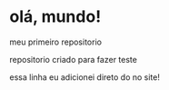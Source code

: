 # olá, mundo!
 meu primeiro repositorio 
 
 repositorio criado para fazer teste 

 essa linha eu adicionei direto do no site!
